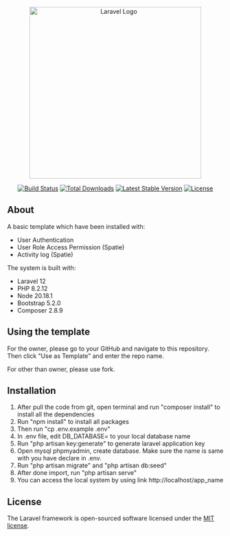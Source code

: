 <p align="center"><a href="https://laravel.com" target="_blank"><img src="https://raw.githubusercontent.com/laravel/art/master/logo-lockup/5%20SVG/2%20CMYK/1%20Full%20Color/laravel-logolockup-cmyk-red.svg" width="400" alt="Laravel Logo"></a></p>

<p align="center">
<a href="https://github.com/laravel/framework/actions"><img src="https://github.com/laravel/framework/workflows/tests/badge.svg" alt="Build Status"></a>
<a href="https://packagist.org/packages/laravel/framework"><img src="https://img.shields.io/packagist/dt/laravel/framework" alt="Total Downloads"></a>
<a href="https://packagist.org/packages/laravel/framework"><img src="https://img.shields.io/packagist/v/laravel/framework" alt="Latest Stable Version"></a>
<a href="https://packagist.org/packages/laravel/framework"><img src="https://img.shields.io/packagist/l/laravel/framework" alt="License"></a>
</p>

## About

A basic template which have been installed with:
- User Authentication
- User Role Access Permission (Spatie)
- Activity log (Spatie)

The system is built with:
- Laravel 12
- PHP 8.2.12
- Node 20.18.1
- Bootstrap 5.2.0
- Composer 2.8.9

## Using the template

For the owner, please go to your GitHub and navigate to this repository. Then click "Use as Template" and enter the repo name.

For other than owner, please use fork.

## Installation

1. After pull the code from git, open terminal and run "composer install" to install all the dependencies
2. Run "npm install" to install all packages
3. Then run "cp .env.example .env"
4. In .env file, edit DB_DATABASE= to your local database name
5. Run "php artisan key:generate" to generate laravel application key
6. Open mysql phpmyadmin, create database. Make sure the name is same with you have declare in .env.
7. Run "php artisan migrate" and "php artisan db:seed"
8. After done import, run "php artisan serve"
9. You can access the local system by using link http://localhost/app_name


## License

The Laravel framework is open-sourced software licensed under the [MIT license](https://opensource.org/licenses/MIT).
